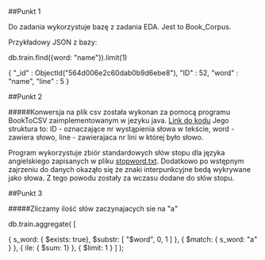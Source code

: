 ##Punkt 1

Do zadania wykorzystuje bazę z zadania EDA. Jest to Book_Corpus.

Przykładowy JSON z bazy:

db.train.find({word: "name"}).limit(1)

{ "_id" : ObjectId("564d006e2c60dab0b9d6ebe8"), "ID" : 52, "word" : "name", "line" : 5 }

##Punkt 2

#####Konwersja na plik csv została wykonan za pomocą programu BookToCSV zaimplementowanym w jezyku java. [Link do kodu](https://github.com/rjasinski/nosql/blob/master/EDA/BookToCSV.java)
Jego struktura to: ID - oznaczające nr wystąpienia słowa w tekście, word - zawiera słowo, line - zawierajaca nr lini w której było słowo.

Program wykorzystuje zbiór standardowych słów stopu dla języka angielskiego zapisanych w pliku [stopword.txt](https://github.com/rjasinski/nosql/blob/master/EDA/stopword.txt). Dodatkowo po wstępnym zajrzeniu do danych okaząło się że znaki interpunkcyjne bedą wykrywane jako słowa. Z tego powodu zostały za wczasu dodane do słów stopu.

##Punkt 3

#####Zliczamy ilość słów zaczynajacych sie na "a"

db.train.aggregate(
  [

  { s_word: { $exists: true}, $substr: [ "$word", 0, 1 ] },
  { $match: { s_word: "a" } },
  { ile: { $sum: 1} },
  { $limit: 1 }
  ]
  );
